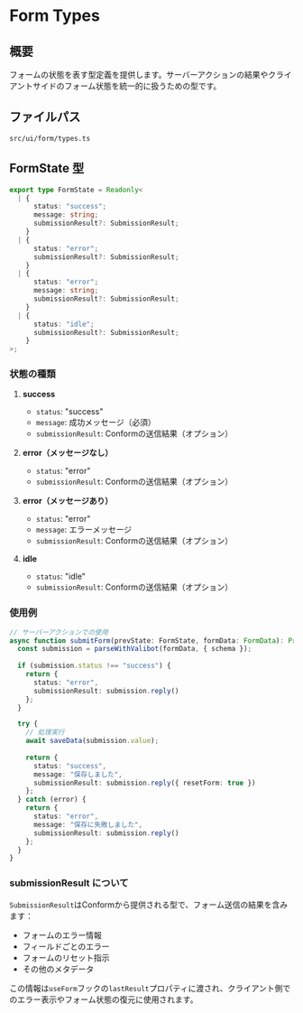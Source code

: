 # Form Types

## 概要

フォームの状態を表す型定義を提供します。サーバーアクションの結果やクライアントサイドのフォーム状態を統一的に扱うための型です。

## ファイルパス
`src/ui/form/types.ts`

## FormState 型

```typescript
export type FormState = Readonly<
  | {
      status: "success";
      message: string;
      submissionResult?: SubmissionResult;
    }
  | {
      status: "error";
      submissionResult?: SubmissionResult;
    }
  | {
      status: "error";
      message: string;
      submissionResult?: SubmissionResult;
    }
  | {
      status: "idle";
      submissionResult?: SubmissionResult;
    }
>;
```

### 状態の種類

1. **success**
   - `status`: "success"
   - `message`: 成功メッセージ（必須）
   - `submissionResult`: Conformの送信結果（オプション）

2. **error（メッセージなし）**
   - `status`: "error"
   - `submissionResult`: Conformの送信結果（オプション）

3. **error（メッセージあり）**
   - `status`: "error"
   - `message`: エラーメッセージ
   - `submissionResult`: Conformの送信結果（オプション）

4. **idle**
   - `status`: "idle"
   - `submissionResult`: Conformの送信結果（オプション）

### 使用例

```typescript
// サーバーアクションでの使用
async function submitForm(prevState: FormState, formData: FormData): Promise<FormState> {
  const submission = parseWithValibot(formData, { schema });
  
  if (submission.status !== "success") {
    return {
      status: "error",
      submissionResult: submission.reply()
    };
  }

  try {
    // 処理実行
    await saveData(submission.value);
    
    return {
      status: "success",
      message: "保存しました",
      submissionResult: submission.reply({ resetForm: true })
    };
  } catch (error) {
    return {
      status: "error",
      message: "保存に失敗しました",
      submissionResult: submission.reply()
    };
  }
}
```

### submissionResult について

`SubmissionResult`はConformから提供される型で、フォーム送信の結果を含みます：
- フォームのエラー情報
- フィールドごとのエラー
- フォームのリセット指示
- その他のメタデータ

この情報は`useForm`フックの`lastResult`プロパティに渡され、クライアント側でのエラー表示やフォーム状態の復元に使用されます。